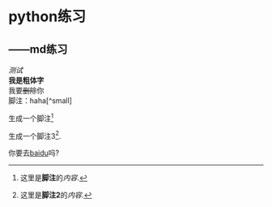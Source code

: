 # python练习  
## ——md练习  
*测试*  
**我是粗体字**  
我要~~删除~~你  
脚注：haha[^small]



[small]:liuyuenvpengyou!



生成一个脚注[^2]


[^2]:这里是**脚注**的*内容*.  


生成一个脚注3[^3].  


[^3]:这里是**脚注2**的*内容*.

你要去[baidu][1]吗?

[1]:https://www.baidu.com

